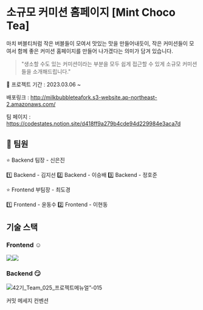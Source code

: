 # 소규모 커미션 홈페이지 [Mint Choco Tea]

마치 버블티처럼 작은 버블들이 모여서 맛있는 맛을 만들어내듯이, 작은 커미션들이 모여서 함께 좋은 커미션 홈페이지를 만들어 나가겠다는 의미가 담겨 있습니다.   
> "생소할 수도 있는 커미션이라는 부분을 모두 쉽게 접근할 수 있게 소규모 커미션들을 소개해드립니다."



📆 프로젝트 기간 : 2023.03.06 ~

배포링크 : http://milkbubbleteafork.s3-website.ap-northeast-2.amazonaws.com/

팀 페이지 : https://codestates.notion.site/d418ff9a279b4cde94d229984e3aca7d

## 💪 팀원

⭐ Backend 팀장 - 신은진

  1️⃣ Backend - 김지선
  2️⃣ Backend - 이승배
  3️⃣ Backend - 정호준

⭐ Frontend 부팀장 - 최도경

  1️⃣ Frontend - 윤동수
  2️⃣ Frontend - 이현동



## 기술 스택
### Frontend ☺️
<img src="https://img.shields.io/badge/html5-E34F26?style=for-the-badge&logo=html5&logoColor=white"><img src="https://img.shields.io/badge/css3-#1572B6?style=for-the-badge&logo=css3&logoColor=white">



### Backend 😏
![42기_Team_025_프로젝트메뉴얼”-015](https://user-images.githubusercontent.com/58281884/228251752-9c7445a6-4c46-4dba-862f-4f3bc479d0fc.png)


커밋 메세지 컨벤션
